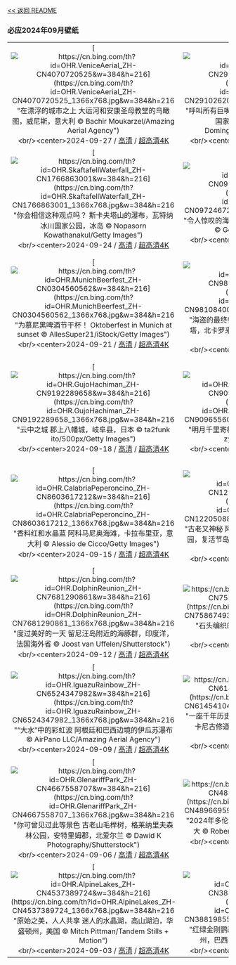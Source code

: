 [<< 返回 README](../../README.md)
### 必应2024年09月壁纸
||||
|:---:|:---:|:---:|
|[![https://cn.bing.com/th?id=OHR.VeniceAerial_ZH-CN4070720525&w=384&h=216](https://cn.bing.com/th?id=OHR.VeniceAerial_ZH-CN4070720525_1366x768.jpg&w=384&h=216 "在漂浮的城市之上&#10;大运河和安康圣母教堂的鸟瞰图，威尼斯，意大利&#10;© Bachir Moukarzel/Amazing Aerial Agency")](https://cn.bing.com/search?q=%e5%ae%89%e5%ba%b7%e5%9c%a3%e6%af%8d%e6%95%99%e5%a0%82&form=hpcapt&mkt=zh-cn&filters=HpDate:"20240926_1600")<br/><center>2024-09-27 / [高清](https://cn.bing.com/th?id=OHR.VeniceAerial_ZH-CN4070720525_1920x1200.jpg&w=1920&h=1200) / [超高清4K](https://cn.bing.com/th?id=OHR.VeniceAerial_ZH-CN4070720525_UHD.jpg&w=3840&h=2160)<center/>|[![https://cn.bing.com/th?id=OHR.LittleToucanet_ZH-CN2910262009&w=384&h=216](https://cn.bing.com/th?id=OHR.LittleToucanet_ZH-CN2910262009_1366x768.jpg&w=384&h=216 "呼叫所有巨嘴鸟的粉丝&#10;蓝斑巨嘴鸟，洛斯戈查尔斯国家公园，哥斯达黎加&#10;© Oscar Dominguez/Tandem Stills + Motion")](https://cn.bing.com/search?q=%e8%93%9d%e6%96%91%e5%b7%a8%e5%98%b4%e9%b8%9f&form=hpcapt&mkt=zh-cn&filters=HpDate:"20240925_1600")<br/><center>2024-09-26 / [高清](https://cn.bing.com/th?id=OHR.LittleToucanet_ZH-CN2910262009_1920x1200.jpg&w=1920&h=1200) / [超高清4K](https://cn.bing.com/th?id=OHR.LittleToucanet_ZH-CN2910262009_UHD.jpg&w=3840&h=2160)<center/>|[![https://cn.bing.com/th?id=OHR.GiantSequoias_ZH-CN2666897238&w=384&h=216](https://cn.bing.com/th?id=OHR.GiantSequoias_ZH-CN2666897238_1366x768.jpg&w=384&h=216 "古代巨人的王国&#10;巨型红杉，红杉国家公园，加利福尼亚州，美国&#10;© Galyna Andrushko/Shutterstock")](https://cn.bing.com/search?q=%e7%be%8e%e5%9b%bd%e7%ba%a2%e6%9d%89%e5%9b%bd%e5%ae%b6%e5%85%ac%e5%9b%ad&form=hpcapt&mkt=zh-cn&filters=HpDate:"20240924_1600")<br/><center>2024-09-25 / [高清](https://cn.bing.com/th?id=OHR.GiantSequoias_ZH-CN2666897238_1920x1200.jpg&w=1920&h=1200) / [超高清4K](https://cn.bing.com/th?id=OHR.GiantSequoias_ZH-CN2666897238_UHD.jpg&w=3840&h=2160)<center/>|
|[![https://cn.bing.com/th?id=OHR.SkaftafellWaterfall_ZH-CN1766863001&w=384&h=216](https://cn.bing.com/th?id=OHR.SkaftafellWaterfall_ZH-CN1766863001_1366x768.jpg&w=384&h=216 "你会相信这种观点吗？&#10;斯卡夫塔山的瀑布，瓦特纳冰川国家公园，冰岛&#10;© Nopasorn Kowathanakul/Getty Images")](https://cn.bing.com/search?q=%e6%96%af%e5%8d%a1%e5%a4%ab%e5%a1%94%e5%b1%b1+%e5%86%b0%e5%b2%9b&form=hpcapt&mkt=zh-cn&filters=HpDate:"20240923_1600")<br/><center>2024-09-24 / [高清](https://cn.bing.com/th?id=OHR.SkaftafellWaterfall_ZH-CN1766863001_1920x1200.jpg&w=1920&h=1200) / [超高清4K](https://cn.bing.com/th?id=OHR.SkaftafellWaterfall_ZH-CN1766863001_UHD.jpg&w=3840&h=2160)<center/>|[![https://cn.bing.com/th?id=OHR.IcebergOtter_ZH-CN0972467238&w=384&h=216](https://cn.bing.com/th?id=OHR.IcebergOtter_ZH-CN0972467238_1366x768.jpg&w=384&h=216 "令人惊叹的海獭&#10;海獭，威廉王子湾,阿拉斯加州,美国&#10;© Gerald Corsi/Getty Images")](https://cn.bing.com/search?q=%e6%b5%b7%e7%8d%ad&form=hpcapt&mkt=zh-cn&filters=HpDate:"20240922_1600")<br/><center>2024-09-23 / [高清](https://cn.bing.com/th?id=OHR.IcebergOtter_ZH-CN0972467238_1920x1200.jpg&w=1920&h=1200) / [超高清4K](https://cn.bing.com/th?id=OHR.IcebergOtter_ZH-CN0972467238_UHD.jpg&w=3840&h=2160)<center/>|[![https://cn.bing.com/th?id=OHR.AutumnCumbria_ZH-CN0565958390&w=384&h=216](https://cn.bing.com/th?id=OHR.AutumnCumbria_ZH-CN0565958390_1366x768.jpg&w=384&h=216 "陷入沉思&#10;巴特米尔湖，湖区国家公园，英格兰，英国&#10;© Alan Novelli/Alamy Stock Photo")](https://cn.bing.com/search?q=%e4%b9%9d%e6%9c%88%e5%88%86%e7%82%b9&form=hpcapt&mkt=zh-cn&filters=HpDate:"20240921_1600")<br/><center>2024-09-22 / [高清](https://cn.bing.com/th?id=OHR.AutumnCumbria_ZH-CN0565958390_1920x1200.jpg&w=1920&h=1200) / [超高清4K](https://cn.bing.com/th?id=OHR.AutumnCumbria_ZH-CN0565958390_UHD.jpg&w=3840&h=2160)<center/>|
|[![https://cn.bing.com/th?id=OHR.MunichBeerfest_ZH-CN0304560562&w=384&h=216](https://cn.bing.com/th?id=OHR.MunichBeerfest_ZH-CN0304560562_1366x768.jpg&w=384&h=216 "为慕尼黑啤酒节干杯！&#10;Oktoberfest in Munich at sunset&#10;© AllesSuper21/iStock/Getty Images")](https://cn.bing.com/search?q=%e6%85%95%e5%b0%bc%e9%bb%91%e5%95%a4%e9%85%92%e8%8a%82&form=hpcapt&mkt=zh-cn&filters=HpDate:"20240920_1600")<br/><center>2024-09-21 / [高清](https://cn.bing.com/th?id=OHR.MunichBeerfest_ZH-CN0304560562_1920x1200.jpg&w=1920&h=1200) / [超高清4K](https://cn.bing.com/th?id=OHR.MunichBeerfest_ZH-CN0304560562_UHD.jpg&w=3840&h=2160)<center/>|[![https://cn.bing.com/th?id=OHR.OcracokeLight_ZH-CN9810840077&w=384&h=216](https://cn.bing.com/th?id=OHR.OcracokeLight_ZH-CN9810840077_1366x768.jpg&w=384&h=216 "海盗的最终归宿&#10;奥克拉科克岛上的奥克拉科克灯塔，北卡罗来纳州，美国&#10;© Chansak Joe/Getty Images")](https://cn.bing.com/search?q=%e5%a5%a5%e5%85%8b%e6%8b%89%e7%a7%91%e5%85%8b%e7%81%af%e5%a1%94&form=hpcapt&mkt=zh-cn&filters=HpDate:"20240919_1600")<br/><center>2024-09-20 / [高清](https://cn.bing.com/th?id=OHR.OcracokeLight_ZH-CN9810840077_1920x1200.jpg&w=1920&h=1200) / [超高清4K](https://cn.bing.com/th?id=OHR.OcracokeLight_ZH-CN9810840077_UHD.jpg&w=3840&h=2160)<center/>|[![https://cn.bing.com/th?id=OHR.ElbowRiver_ZH-CN9580175593&w=384&h=216](https://cn.bing.com/th?id=OHR.ElbowRiver_ZH-CN9580175593_1366x768.jpg&w=384&h=216 "埃尔博河上空的银河&#10;埃尔博河上空的银河，阿尔伯塔省，加拿大&#10;© Alan Dyer/Getty Images")](https://cn.bing.com/search?q=%e9%98%bf%e5%b0%94%e4%bc%af%e5%a1%94%e7%9c%81&form=hpcapt&mkt=zh-cn&filters=HpDate:"20240918_1600")<br/><center>2024-09-19 / [高清](https://cn.bing.com/th?id=OHR.ElbowRiver_ZH-CN9580175593_1920x1200.jpg&w=1920&h=1200) / [超高清4K](https://cn.bing.com/th?id=OHR.ElbowRiver_ZH-CN9580175593_UHD.jpg&w=3840&h=2160)<center/>|
|[![https://cn.bing.com/th?id=OHR.GujoHachiman_ZH-CN9192289658&w=384&h=216](https://cn.bing.com/th?id=OHR.GujoHachiman_ZH-CN9192289658_1366x768.jpg&w=384&h=216 "云中之城&#10;郡上八幡城，岐阜县，日本&#10;© ta2funk ito/500px/Getty Images")](https://cn.bing.com/search?q=%e9%83%a1%e4%b8%8a%e5%85%ab%e5%b9%a1%e5%9f%8e&form=hpcapt&mkt=zh-cn&filters=HpDate:"20240917_1600")<br/><center>2024-09-18 / [高清](https://cn.bing.com/th?id=OHR.GujoHachiman_ZH-CN9192289658_1920x1200.jpg&w=1920&h=1200) / [超高清4K](https://cn.bing.com/th?id=OHR.GujoHachiman_ZH-CN9192289658_UHD.jpg&w=3840&h=2160)<center/>|[![https://cn.bing.com/th?id=OHR.MidAutumnFestival2024_ZH-CN9096556094&w=384&h=216](https://cn.bing.com/th?id=OHR.MidAutumnFestival2024_ZH-CN9096556094_1366x768.jpg&w=384&h=216 "明月千里寄相思&#10;月圆之夜的豫园，上海，中国&#10;© zyxeos30/Gettyimages")](https://cn.bing.com/search?q=%e4%b8%ad%e7%a7%8b%e8%8a%82&form=hpcapt&mkt=zh-cn&filters=HpDate:"20240916_1600")<br/><center>2024-09-17 / [高清](https://cn.bing.com/th?id=OHR.MidAutumnFestival2024_ZH-CN9096556094_1920x1200.jpg&w=1920&h=1200) / [超高清4K](https://cn.bing.com/th?id=OHR.MidAutumnFestival2024_ZH-CN9096556094_UHD.jpg&w=3840&h=2160)<center/>|[![https://cn.bing.com/th?id=OHR.SunriseWallabies_ZH-CN8725891401&w=384&h=216](https://cn.bing.com/th?id=OHR.SunriseWallabies_ZH-CN8725891401_1366x768.jpg&w=384&h=216 "蹦蹦跳跳，快乐到老&#10;日出时的小袋鼠，阿德莱德河，北领地，澳大利亚&#10;© Jeremy Woodhouse/Getty Images")](https://cn.bing.com/search?q=%e5%b0%8f%e8%a2%8b%e9%bc%a0&form=hpcapt&mkt=zh-cn&filters=HpDate:"20240915_1600")<br/><center>2024-09-16 / [高清](https://cn.bing.com/th?id=OHR.SunriseWallabies_ZH-CN8725891401_1920x1200.jpg&w=1920&h=1200) / [超高清4K](https://cn.bing.com/th?id=OHR.SunriseWallabies_ZH-CN8725891401_UHD.jpg&w=3840&h=2160)<center/>|
|[![https://cn.bing.com/th?id=OHR.CalabriaPeperoncino_ZH-CN8603617212&w=384&h=216](https://cn.bing.com/th?id=OHR.CalabriaPeperoncino_ZH-CN8603617212_1366x768.jpg&w=384&h=216 "香料红和水晶蓝&#10;阿科马尼奥海滩，卡拉布里亚，意大利&#10;© Alessio de Cicco/Getty Images")](https://cn.bing.com/search?q=%e5%8d%a1%e6%8b%89%e5%b8%83%e9%87%8c%e4%ba%9a&form=hpcapt&mkt=zh-cn&filters=HpDate:"20240914_1600")<br/><center>2024-09-15 / [高清](https://cn.bing.com/th?id=OHR.CalabriaPeperoncino_ZH-CN8603617212_1920x1200.jpg&w=1920&h=1200) / [超高清4K](https://cn.bing.com/th?id=OHR.CalabriaPeperoncino_ZH-CN8603617212_UHD.jpg&w=3840&h=2160)<center/>|[![https://cn.bing.com/th?id=OHR.RapaNuiSunrise_ZH-CN1220508877&w=384&h=216](https://cn.bing.com/th?id=OHR.RapaNuiSunrise_ZH-CN1220508877_1366x768.jpg&w=384&h=216 "古老又神秘&#10;阿胡汤加里基的日出，拉帕·努伊国家公园，复活节岛，智利&#10;© Piriya Photography/Getty Images")](https://cn.bing.com/search?q=%e9%98%bf%e8%83%a1%e6%b1%a4%e5%8a%a0%e9%87%8c%e5%9f%ba&form=hpcapt&mkt=zh-cn&filters=HpDate:"20240913_1600")<br/><center>2024-09-14 / [高清](https://cn.bing.com/th?id=OHR.RapaNuiSunrise_ZH-CN1220508877_1920x1200.jpg&w=1920&h=1200) / [超高清4K](https://cn.bing.com/th?id=OHR.RapaNuiSunrise_ZH-CN1220508877_UHD.jpg&w=3840&h=2160)<center/>|[![https://cn.bing.com/th?id=OHR.PointReyes_ZH-CN7781514086&w=384&h=216](https://cn.bing.com/th?id=OHR.PointReyes_ZH-CN7781514086_1366x768.jpg&w=384&h=216 "自然与人类的天堂&#10;雷耶斯角国家海岸灯塔，加利福尼亚州，美国&#10;© RMB Images/Photography by Robert Bowman/Getty Images")](https://cn.bing.com/search?q=%e9%9b%b7%e8%80%b6%e6%96%af%e5%9b%bd%e5%ae%b6%e6%b5%b7%e5%b2%b8&form=hpcapt&mkt=zh-cn&filters=HpDate:"20240912_1600")<br/><center>2024-09-13 / [高清](https://cn.bing.com/th?id=OHR.PointReyes_ZH-CN7781514086_1920x1200.jpg&w=1920&h=1200) / [超高清4K](https://cn.bing.com/th?id=OHR.PointReyes_ZH-CN7781514086_UHD.jpg&w=3840&h=2160)<center/>|
|[![https://cn.bing.com/th?id=OHR.DolphinReunion_ZH-CN7681290861&w=384&h=216](https://cn.bing.com/th?id=OHR.DolphinReunion_ZH-CN7681290861_1366x768.jpg&w=384&h=216 "度过美好的一天&#10;留尼汪岛附近的海豚群，印度洋，法国海外省&#10;© Joost van Uffelen/Shutterstock")](https://cn.bing.com/search?q=%e4%b8%96%e7%95%8c%e6%b5%b7%e8%b1%9a%e6%97%a5&form=hpcapt&mkt=zh-cn&filters=HpDate:"20240911_1600")<br/><center>2024-09-12 / [高清](https://cn.bing.com/th?id=OHR.DolphinReunion_ZH-CN7681290861_1920x1200.jpg&w=1920&h=1200) / [超高清4K](https://cn.bing.com/th?id=OHR.DolphinReunion_ZH-CN7681290861_UHD.jpg&w=3840&h=2160)<center/>|[![https://cn.bing.com/th?id=OHR.EltzCastle_ZH-CN7586749377&w=384&h=216](https://cn.bing.com/th?id=OHR.EltzCastle_ZH-CN7586749377_1366x768.jpg&w=384&h=216 "石头编织的童话&#10;埃尔茨城堡，德国&#10;© Allard Schager/Alamy")](https://cn.bing.com/search?q=%e5%9f%83%e5%b0%94%e8%8c%a8%e5%9f%8e%e5%a0%a1&form=hpcapt&mkt=zh-cn&filters=HpDate:"20240910_1600")<br/><center>2024-09-11 / [高清](https://cn.bing.com/th?id=OHR.EltzCastle_ZH-CN7586749377_1920x1200.jpg&w=1920&h=1200) / [超高清4K](https://cn.bing.com/th?id=OHR.EltzCastle_ZH-CN7586749377_UHD.jpg&w=3840&h=2160)<center/>|[![https://cn.bing.com/th?id=OHR.BridgeLisbon_ZH-CN6877671644&w=384&h=216](https://cn.bing.com/th?id=OHR.BridgeLisbon_ZH-CN6877671644_1366x768.jpg&w=384&h=216 "从天际线到水面&#10;瓦斯科·达·伽马大桥，里斯本，葡萄牙&#10;© Achim Thomae/Getty Images")](https://cn.bing.com/search?q=%e7%93%a6%e6%96%af%e7%a7%91%e8%be%be%e4%bc%bd%e9%a9%ac%e5%a4%a7%e6%a1%a5&form=hpcapt&mkt=zh-cn&filters=HpDate:"20240909_1600")<br/><center>2024-09-10 / [高清](https://cn.bing.com/th?id=OHR.BridgeLisbon_ZH-CN6877671644_1920x1200.jpg&w=1920&h=1200) / [超高清4K](https://cn.bing.com/th?id=OHR.BridgeLisbon_ZH-CN6877671644_UHD.jpg&w=3840&h=2160)<center/>|
|[![https://cn.bing.com/th?id=OHR.IguazuRainbow_ZH-CN6524347982&w=384&h=216](https://cn.bing.com/th?id=OHR.IguazuRainbow_ZH-CN6524347982_1366x768.jpg&w=384&h=216 "“大水”中的彩虹波&#10;阿根廷和巴西边境的伊瓜苏瀑布&#10;© AirPano LLC/Amazing Aerial Agency")](https://cn.bing.com/search?q=%e4%bc%8a%e7%93%9c%e8%8b%8f%e7%80%91%e5%b8%83&form=hpcapt&mkt=zh-cn&filters=HpDate:"20240908_1600")<br/><center>2024-09-09 / [高清](https://cn.bing.com/th?id=OHR.IguazuRainbow_ZH-CN6524347982_1920x1200.jpg&w=1920&h=1200) / [超高清4K](https://cn.bing.com/th?id=OHR.IguazuRainbow_ZH-CN6524347982_UHD.jpg&w=3840&h=2160)<center/>|[![https://cn.bing.com/th?id=OHR.Canigou_ZH-CN6145410455&w=384&h=216](https://cn.bing.com/th?id=OHR.Canigou_ZH-CN6145410455_1366x768.jpg&w=384&h=216 "一座千年历史的修道院&#10;加泰罗尼亚北部的圣马丁杜卡尼古修道院 ，法国&#10;© Cyril Gosselin/Getty Images")](https://cn.bing.com/search?q=%e5%9c%a3%e9%a9%ac%e4%b8%81%e6%9d%9c%e5%8d%a1%e5%b0%bc%e5%8f%a4%e4%bf%ae%e9%81%93%e9%99%a2&form=hpcapt&mkt=zh-cn&filters=HpDate:"20240907_1600")<br/><center>2024-09-08 / [高清](https://cn.bing.com/th?id=OHR.Canigou_ZH-CN6145410455_1920x1200.jpg&w=1920&h=1200) / [超高清4K](https://cn.bing.com/th?id=OHR.Canigou_ZH-CN6145410455_UHD.jpg&w=3840&h=2160)<center/>|[![https://cn.bing.com/th?id=OHR.SantaCruzHummer_ZH-CN5448262039&w=384&h=216](https://cn.bing.com/th?id=OHR.SantaCruzHummer_ZH-CN5448262039_1366x768.jpg&w=384&h=216 "嗡嗡作响&#10;朱红蜂鸟，圣克鲁斯，加利福尼亚州，美国&#10;© yhelfman/Getty Images")](https://cn.bing.com/search?q=%e6%9c%b1%e7%ba%a2%e8%9c%82%e9%b8%9f&form=hpcapt&mkt=zh-cn&filters=HpDate:"20240906_1600")<br/><center>2024-09-07 / [高清](https://cn.bing.com/th?id=OHR.SantaCruzHummer_ZH-CN5448262039_1920x1200.jpg&w=1920&h=1200) / [超高清4K](https://cn.bing.com/th?id=OHR.SantaCruzHummer_ZH-CN5448262039_UHD.jpg&w=3840&h=2160)<center/>|
|[![https://cn.bing.com/th?id=OHR.GlenariffPark_ZH-CN4667558707&w=384&h=216](https://cn.bing.com/th?id=OHR.GlenariffPark_ZH-CN4667558707_1366x768.jpg&w=384&h=216 "你可曾见过此等景色&#10;古老山毛榉树，格莱纳里夫森林公园，安特里姆郡，北爱尔兰&#10;© Dawid K Photography/Shutterstock")](https://cn.bing.com/search?q=%e6%a0%bc%e8%8e%b1%e7%ba%b3%e9%87%8c%e5%a4%ab%e6%a3%ae%e6%9e%97%e5%85%ac%e5%9b%ad+&form=hpcapt&mkt=zh-cn&filters=HpDate:"20240905_1600")<br/><center>2024-09-06 / [高清](https://cn.bing.com/th?id=OHR.GlenariffPark_ZH-CN4667558707_1920x1200.jpg&w=1920&h=1200) / [超高清4K](https://cn.bing.com/th?id=OHR.GlenariffPark_ZH-CN4667558707_UHD.jpg&w=3840&h=2160)<center/>|[![https://cn.bing.com/th?id=OHR.TIFF2024_ZH-CN4896695918&w=384&h=216](https://cn.bing.com/th?id=OHR.TIFF2024_ZH-CN4896695918_1366x768.jpg&w=384&h=216 "2024年多伦多国际电影节&#10;多伦多城市天际线,加拿大&#10;© Roberto Machado Noa/Getty Images")](https://cn.bing.com/search?q=2024%e5%b9%b4%e5%a4%9a%e4%bc%a6%e5%a4%9a%e5%9b%bd%e9%99%85%e7%94%b5%e5%bd%b1%e8%8a%82&form=hpcapt&mkt=zh-cn&filters=HpDate:"20240904_1600")<br/><center>2024-09-05 / [高清](https://cn.bing.com/th?id=OHR.TIFF2024_ZH-CN4896695918_1920x1200.jpg&w=1920&h=1200) / [超高清4K](https://cn.bing.com/th?id=OHR.TIFF2024_ZH-CN4896695918_UHD.jpg&w=3840&h=2160)<center/>|[![https://cn.bing.com/th?id=OHR.DuskyOwls_ZH-CN4729762831&w=384&h=216](https://cn.bing.com/th?id=OHR.DuskyOwls_ZH-CN4729762831_1366x768.jpg&w=384&h=216 "物以类聚，人以群分&#10;乌雕鸮，巴基斯坦&#10;© zahoor salmi/Getty Images")](https://cn.bing.com/search?q=%e4%b9%8c%e9%9b%95%e9%b8%ae&form=hpcapt&mkt=zh-cn&filters=HpDate:"20240903_1600")<br/><center>2024-09-04 / [高清](https://cn.bing.com/th?id=OHR.DuskyOwls_ZH-CN4729762831_1920x1200.jpg&w=1920&h=1200) / [超高清4K](https://cn.bing.com/th?id=OHR.DuskyOwls_ZH-CN4729762831_UHD.jpg&w=3840&h=2160)<center/>|
|[![https://cn.bing.com/th?id=OHR.AlpineLakes_ZH-CN4537389724&w=384&h=216](https://cn.bing.com/th?id=OHR.AlpineLakes_ZH-CN4537389724_1366x768.jpg&w=384&h=216 "原始之美，人人共享&#10;迷人的水晶湖，高山湖泊，华盛顿州，美国&#10;© Mitch Pittman/Tandem Stills + Motion")](https://cn.bing.com/search?q=%e8%8d%92%e9%87%8e%e6%b3%95&form=hpcapt&mkt=zh-cn&filters=HpDate:"20240902_1600")<br/><center>2024-09-03 / [高清](https://cn.bing.com/th?id=OHR.AlpineLakes_ZH-CN4537389724_1920x1200.jpg&w=1920&h=1200) / [超高清4K](https://cn.bing.com/th?id=OHR.AlpineLakes_ZH-CN4537389724_UHD.jpg&w=3840&h=2160)<center/>|[![https://cn.bing.com/th?id=OHR.BuracodasAraras_ZH-CN3881985508&w=384&h=216](https://cn.bing.com/th?id=OHR.BuracodasAraras_ZH-CN3881985508_1366x768.jpg&w=384&h=216 "红绿金刚鹦鹉之家&#10;红绿金刚鹦鹉，南马托格罗索州，巴西&#10;© Ellen Goff/Danita Delimont")](https://cn.bing.com/search?q=%e7%ba%a2%e7%bb%bf%e9%87%91%e5%88%9a%e9%b9%a6%e9%b9%89&form=hpcapt&mkt=zh-cn&filters=HpDate:"20240901_1600")<br/><center>2024-09-02 / [高清](https://cn.bing.com/th?id=OHR.BuracodasAraras_ZH-CN3881985508_1920x1200.jpg&w=1920&h=1200) / [超高清4K](https://cn.bing.com/th?id=OHR.BuracodasAraras_ZH-CN3881985508_UHD.jpg&w=3840&h=2160)<center/>|[![https://cn.bing.com/th?id=OHR.ThamesLondon_ZH-CN3629717426&w=384&h=216](https://cn.bing.com/th?id=OHR.ThamesLondon_ZH-CN3629717426_1366x768.jpg&w=384&h=216 "小船轻轻划过泰晤士河&#10;泰晤士河，伦敦，英国&#10;© Puthipong Worasaran/Getty Images")](https://cn.bing.com/search?q=%e6%b3%b0%e6%99%a4%e5%a3%ab%e6%b2%b3&form=hpcapt&mkt=zh-cn&filters=HpDate:"20240831_1600")<br/><center>2024-09-01 / [高清](https://cn.bing.com/th?id=OHR.ThamesLondon_ZH-CN3629717426_1920x1200.jpg&w=1920&h=1200) / [超高清4K](https://cn.bing.com/th?id=OHR.ThamesLondon_ZH-CN3629717426_UHD.jpg&w=3840&h=2160)<center/>|
